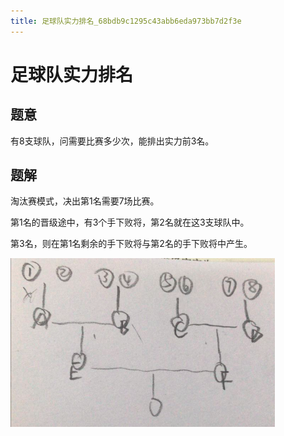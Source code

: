 ```yaml
---
title: 足球队实力排名_68bdb9c1295c43abb6eda973bb7d2f3e
---
```


# 足球队实力排名

## 题意

有8支球队，问需要比赛多少次，能排出实力前3名。

## 题解

淘汰赛模式，决出第1名需要7场比赛。

第1名的晋级途中，有3个手下败将，第2名就在这3支球队中。

第3名，则在第1名剩余的手下败将与第2名的手下败将中产生。

![untitled](assets/f079345736f9dae3a0185d5cd4a98bb1.png)